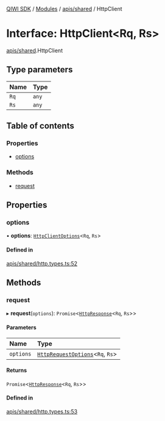 [QIWI SDK](../README.md) / [Modules](../modules.md) / [apis/shared](../modules/apis_shared.md) / HttpClient

# Interface: HttpClient<Rq, Rs\>

[apis/shared](../modules/apis_shared.md).HttpClient

## Type parameters

| Name | Type |
| :------ | :------ |
| `Rq` | `any` |
| `Rs` | `any` |

## Table of contents

### Properties

- [options](apis_shared.HttpClient.md#options)

### Methods

- [request](apis_shared.HttpClient.md#request)

## Properties

### options

• **options**: [`HttpClientOptions`](index.QIWI.HttpClientOptions.md)<`Rq`, `Rs`\>

#### Defined in

[apis/shared/http.types.ts:52](https://github.com/AlexXanderGrib/node-qiwi-sdk/blob/b60f8c6/src/apis/shared/http.types.ts#L52)

## Methods

### request

▸ **request**(`options`): `Promise`<[`HttpResponse`](index.QIWI.HttpResponse.md)<`Rq`, `Rs`\>\>

#### Parameters

| Name | Type |
| :------ | :------ |
| `options` | [`HttpRequestOptions`](index.QIWI.HttpRequestOptions.md)<`Rq`, `Rs`\> |

#### Returns

`Promise`<[`HttpResponse`](index.QIWI.HttpResponse.md)<`Rq`, `Rs`\>\>

#### Defined in

[apis/shared/http.types.ts:53](https://github.com/AlexXanderGrib/node-qiwi-sdk/blob/b60f8c6/src/apis/shared/http.types.ts#L53)
